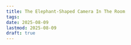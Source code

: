 ```yaml
---
title: The Elephant-Shaped Camera In The Room
tags: 
date: 2025-08-09
lastmod: 2025-08-09
draft: true
---
```

